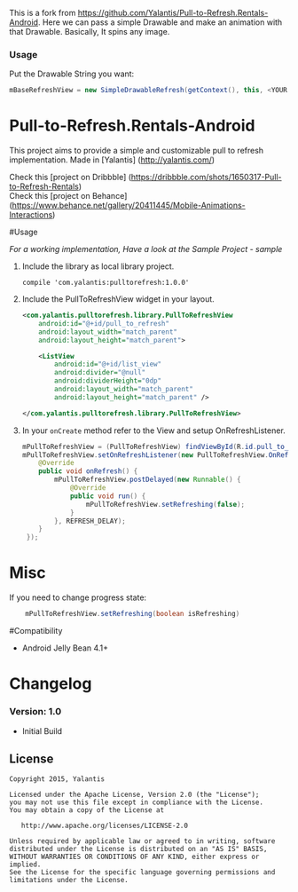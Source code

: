 
This is a fork from https://github.com/Yalantis/Pull-to-Refresh.Rentals-Android. Here we can pass a simple Drawable and make an animation with that Drawable. Basically, It spins any image.


### Usage

Put the Drawable String you want:
```java
mBaseRefreshView = new SimpleDrawableRefresh(getContext(), this, <YOUR DRAWABLE STRING NAME>);
```



# Pull-to-Refresh.Rentals-Android

This project aims to provide a simple and customizable pull to refresh implementation. Made in [Yalantis] (http://yalantis.com/)

Check this [project on Dribbble] (https://dribbble.com/shots/1650317-Pull-to-Refresh-Rentals)  
Check this [project on Behance] (https://www.behance.net/gallery/20411445/Mobile-Animations-Interactions)  

#Usage

*For a working implementation, Have a look at the Sample Project - sample*

1. Include the library as local library project.

    ``` compile 'com.yalantis:pulltorefresh:1.0.0' ```

2. Include the PullToRefreshView widget in your layout.

	```xml
    <com.yalantis.pulltorefresh.library.PullToRefreshView
        android:id="@+id/pull_to_refresh"
        android:layout_width="match_parent"
        android:layout_height="match_parent">

        <ListView
            android:id="@+id/list_view"
            android:divider="@null"
            android:dividerHeight="0dp"
            android:layout_width="match_parent"
            android:layout_height="match_parent" />

    </com.yalantis.pulltorefresh.library.PullToRefreshView>
    ```

3. In your `onCreate` method refer to the View and setup OnRefreshListener.
	```java
    mPullToRefreshView = (PullToRefreshView) findViewById(R.id.pull_to_refresh);
    mPullToRefreshView.setOnRefreshListener(new PullToRefreshView.OnRefreshListener() {
        @Override
        public void onRefresh() {
            mPullToRefreshView.postDelayed(new Runnable() {
                @Override
                public void run() {
                    mPullToRefreshView.setRefreshing(false);
                }
            }, REFRESH_DELAY);
        }
     });
     ```

# Misc
If you need to change progress state:
```java
	mPullToRefreshView.setRefreshing(boolean isRefreshing)
```
#Compatibility
  
  * Android Jelly Bean 4.1+
  
# Changelog

### Version: 1.0

  * Initial Build
  
## License

    Copyright 2015, Yalantis

    Licensed under the Apache License, Version 2.0 (the "License");
    you may not use this file except in compliance with the License.
    You may obtain a copy of the License at

       http://www.apache.org/licenses/LICENSE-2.0

    Unless required by applicable law or agreed to in writing, software
    distributed under the License is distributed on an "AS IS" BASIS,
    WITHOUT WARRANTIES OR CONDITIONS OF ANY KIND, either express or implied.
    See the License for the specific language governing permissions and
    limitations under the License.
